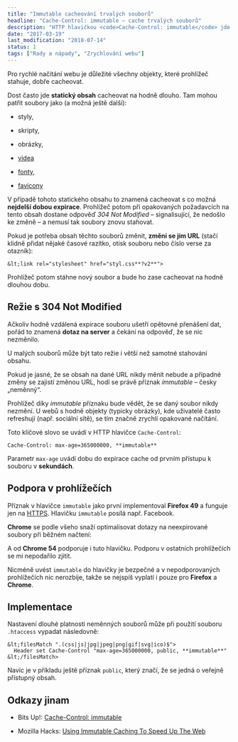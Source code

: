 ```yaml
---
title: "Immutable cacheování trvalých souborů"
headline: "Cache-Control: immutable – cache trvalých souborů"
description: "HTTP hlavičkou <code>Cache-Control: immutable</code> jde zamezit opětovanému kontrolování neměnných souborů a zrychlit tak načítání."
date: "2017-03-19"
last_modification: "2018-07-14"
status: 1
tags: ["Rady a nápady", "Zrychlování webu"]
---
```


Pro rychlé načítání webu je důležité všechny objekty, které prohlížeč stahuje, dobře cacheovat.

Dost často jde **statický obsah** cacheovat na hodně dlouho. Tam mohou patřit soubory jako (a možná ještě další):

  - styly,

  - skripty,

  - obrázky,

  - [videa](/video)

  - [fonty](/font-face),

  - [favicony](/favicon)

V případě tohoto statického obsahu to znamená cacheovat s co možná **nejdelší dobou expirace**. Prohlížeč potom při opakovaných požadavcích na tento obsah dostane odpověď *304 Not Modified* – signalisující, že nedošlo ke změně – a nemusí tak soubory znovu stahovat.

Pokud je potřeba obsah těchto souborů změnit, **změní se jim URL** (stačí klidně přidat nějaké časové razítko, otisk souboru nebo číslo verse za otazník):

```
&lt;link rel="stylesheet" href="styl.css**?v2**">
```

Prohlížeč potom stáhne nový soubor a bude ho zase cacheovat na hodně dlouhou dobu.

## Režie s 304 Not Modified

Ačkoliv hodně vzdálená expirace souboru ušetří opětovné přenášení dat, pořád to znamená **dotaz na server** a čekání na odpověď, že se nic nezměnilo.

U malých souborů může být tato režie i větší než samotné stahování obsahu.

Pokud je jasné, že se obsah na dané URL nikdy měnit nebude a případné změny se zajistí změnou URL, hodí se právě příznak *immutable* – česky „neměnný“.

Prohlížeč díky *immutable* příznaku bude vědět, že se daný soubor nikdy nezmění. U webů s hodně objekty (typicky obrázky), kde uživatelé často refreshují (např. sociální sítě), se tím značně zrychlí opakované načítání.

Toto klíčové slovo se uvádí v HTTP hlavičce `Cache-Control`:

```
Cache-Control: max-age=365000000, **immutable**
```

Parametr `max-age` uvádí dobu do expirace cache od prvním přístupu k souboru v **sekundách**.

## Podpora v prohlížečích

Příznak v hlavičce `immutable` jako první implementoval **Firefox 49** a funguje jen na [HTTPS](/https). Hlavičku `immutable` posílá např. Facebook.

**Chrome** se podle všeho snaží optimalisovat dotazy na neexpirované soubory při běžném načtení:

A od **Chrome 54** podporuje i tuto hlavičku. Podporu v ostatních prohlížečích se mi nepodařilo zjitit.

Nicméně uvést `immutable` do hlavičky je bezpečné a v nepodporovaných prohlížečích nic nerozbije, takže se nejspíš vyplatí i pouze pro **Firefox** a **Chrome**.

## Implementace

Nastavení dlouhé platnosti neměnných souborů může při použití souboru `.htaccess` vypadat následovně:

```
&lt;filesMatch ".(css|js|jpg|jpeg|png|gif|svg|ico)$">
  Header set Cache-Control "max-age=365000000, public, **immutable**"
&lt;/filesMatch>
```

Navíc je v příkladu ještě příznak `public`, který značí, že se jedná o veřejně přístupný obsah.

## Odkazy jinam

  - Bits Up!: [Cache-Control: immutable](https://bitsup.blogspot.cz/2016/05/cache-control-immutable.html)

  - Mozilla Hacks: [Using Immutable Caching To Speed Up The Web](https://hacks.mozilla.org/2017/01/using-immutable-caching-to-speed-up-the-web/)